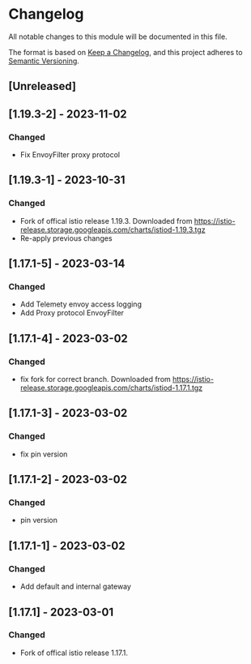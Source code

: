 # Changelog

All notable changes to this module will be documented in this file.

The format is based on [Keep a Changelog](https://keepachangelog.com/en/1.0.0/),
and this project adheres to [Semantic Versioning](https://semver.org/spec/v2.0.0.html).

## [Unreleased]

## [1.19.3-2] - 2023-11-02
### Changed
- Fix EnvoyFilter proxy protocol

## [1.19.3-1] - 2023-10-31
### Changed
- Fork of offical istio release 1.19.3. Downloaded from https://istio-release.storage.googleapis.com/charts/istiod-1.19.3.tgz
- Re-apply previous changes

## [1.17.1-5] - 2023-03-14
### Changed
- Add Telemety envoy access logging
- Add Proxy protocol EnvoyFilter

## [1.17.1-4] - 2023-03-02
### Changed
- fix fork for correct branch. Downloaded from https://istio-release.storage.googleapis.com/charts/istiod-1.17.1.tgz

## [1.17.1-3] - 2023-03-02
### Changed
- fix pin version

## [1.17.1-2] - 2023-03-02
### Changed
- pin version

## [1.17.1-1] - 2023-03-02
### Changed
- Add default and internal gateway

## [1.17.1] - 2023-03-01
### Changed
- Fork of offical istio release 1.17.1.
